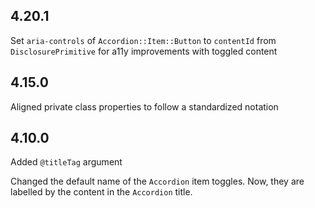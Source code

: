 ## 4.20.1

Set `aria-controls` of `Accordion::Item::Button` to `contentId` from `DisclosurePrimitive` for a11y improvements with toggled content

## 4.15.0

Aligned private class properties to follow a standardized notation

## 4.10.0

Added `@titleTag` argument

Changed the default name of the `Accordion` item toggles. Now, they are labelled by the content in the `Accordion` title.
